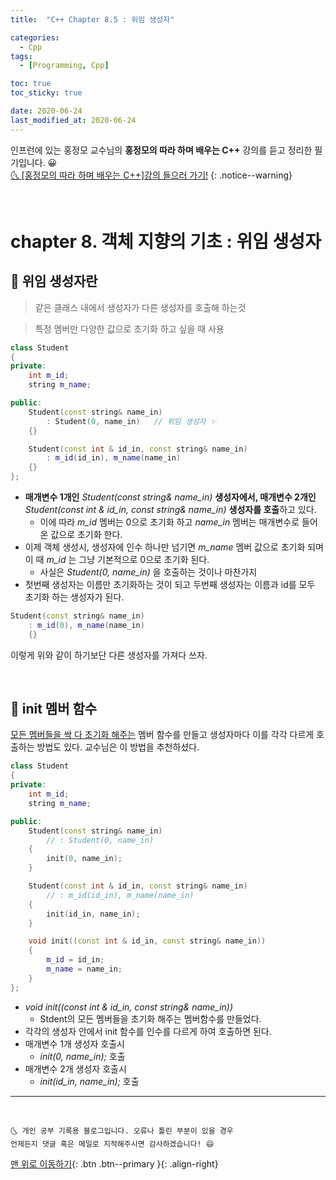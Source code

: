 ```yaml
---
title:  "C++ Chapter 8.5 : 위임 생성자" 

categories:
  - Cpp
tags:
  - [Programming, Cpp]

toc: true
toc_sticky: true

date: 2020-06-24
last_modified_at: 2020-06-24
---
```


인프런에 있는 홍정모 교수님의 **홍정모의 따라 하며 배우는 C++** 강의를 듣고 정리한 필기입니다. 😀    
[🌜 [홍정모의 따라 하며 배우는 C++]강의 들으러 가기!](https://www.inflearn.com/course/following-c-plus)
{: .notice--warning}

<br>

# chapter 8. 객체 지향의 기초 : 위임 생성자

## 🔔 위임 생성자란

> 같은 클래스 내에서 생성자가 다른 생성자를 호출해 하는것

> 특정 멤버만 다양한 값으로 초기화 하고 싶을 때 사용

```cpp
class Student
{
private:
    int m_id;
    string m_name;

public:
    Student(const string& name_in)
        : Student(0, name_in)   // 위임 생성자 ✨
    {}

    Student(const int & id_in, const string& name_in)
        : m_id(id_in), m_name(name_in)
    {}
};
```

- **매개변수 1개인** *Student(const string& name_in)* **생성자에서, 매개변수 2개인** *Student(const int & id_in, const string& name_in)* **생성자를 호출**하고 있다.
  -  이에 따라 *m_id* 멤버는 0으로 초기화 하고 *name_in* 멤버는 매개변수로 들어온 값으로 초기화 한다. 
- 이제 객체 생성시, 생성자에 인수 하나만 넘기면 *m_name* 멤버 값으로 초기화 되며 이 때 *m_id* 는 그냥 기본적으로 0으로 초기화 된다.
  - 사실은 *Student(0, name_in)* 을 호출하는 것이나 마찬가지
- 첫번째 생성자는 이름만 초기화하는 것이 되고 두번째 생성자는 이름과 id를 모두 초기화 하는 생성자가 된다.

```cpp
Student(const string& name_in)
    : m_id(0), m_name(name_in)   
    {}
```
이렇게 위와 같이 하기보단 다른 생성자를 가져다 쓰자.

<br>

## 🔔 init 멤버 함수

<u>모든 멤버들을 싹 다 초기화 해주는</u> 멤버 함수를 만들고 생성자마다 이를 각각 다르게 호출하는 방법도 있다. 교수님은 이 방법을 추천하셨다.


```cpp
class Student
{
private:
    int m_id;
    string m_name;

public:
    Student(const string& name_in)  
        // : Student(0, name_in)
    {
        init(0, name_in);  
    }

    Student(const int & id_in, const string& name_in)
        // : m_id(id_in), m_name(name_in)
    {
        init(id_in, name_in);
    }

    void init((const int & id_in, const string& name_in))
    {
        m_id = id_in;
        m_name = name_in;
    }
};
```

- *void init((const int & id_in, const string& name_in))*
  - Stdent의 모든 멤버들을 초기화 해주는 멤버함수를 만들었다.
-  각각의 생성자 안에서 init 함수를 인수를 다르게 하여 호출하면 된다.
  - 매개변수 1개 생성자 호출시 
    - *init(0, name_in);* 호출
  - 매개변수 2개 생성자 호출시 
    - *init(id_in, name_in);* 호출

***
<br>

    🌜 개인 공부 기록용 블로그입니다. 오류나 틀린 부분이 있을 경우 
    언제든지 댓글 혹은 메일로 지적해주시면 감사하겠습니다! 😄

[맨 위로 이동하기](#){: .btn .btn--primary }{: .align-right}

<br>